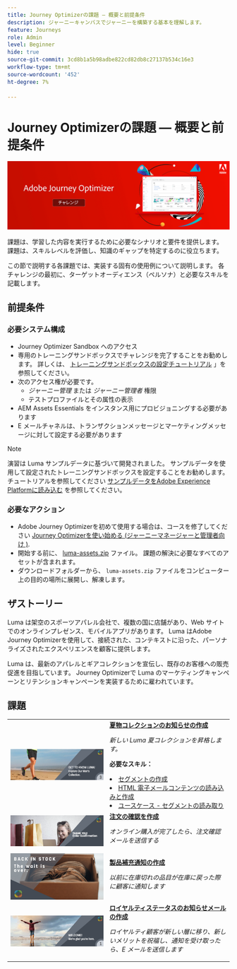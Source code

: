```yaml
---
title: Journey Optimizerの課題 — 概要と前提条件
description: ジャーニーキャンバスでジャーニーを構築する基本を理解します。
feature: Journeys
role: Admin
level: Beginner
hide: true
source-git-commit: 3cd8b1a5b98adbe822cd82db8c27137b534c16e3
workflow-type: tm+mt
source-wordcount: '452'
ht-degree: 7%

---
```



# Journey Optimizerの課題 — 概要と前提条件

![AJO チャレンジバナー](./assets/ajo-banner-challenges.png)

課題は、学習した内容を実行するために必要なシナリオと要件を提供します。 課題は、スキルレベルを評価し、知識のギャップを特定するのに役立ちます。

この節で説明する各課題では、実装する固有の使用例について説明します。 各チャレンジの最初に、ターゲットオーディエンス（ペルソナ）と必要なスキルを記載します。

## 前提条件

### 必要システム構成

* Journey Optimizer Sandbox へのアクセス
* 専用のトレーニングサンドボックスでチャレンジを完了することをお勧めします。 詳しくは、 [トレーニングサンドボックスの設定チュートリアル](https://experienceleague.adobe.com//docs/journey-optimizer-learn/configure-a-training-sandbox/introduction-and-prerequisites.html) 」を参照してください。
* 次のアクセス権が必要です。
   * *ジャーニー管理* または *ジャーニー管理者* 権限
   * テストプロファイルとその属性の表示
* AEM Assets Essentials をインスタンス用にプロビジョニングする必要があります
* E メールチャネルは、トランザクションメッセージとマーケティングメッセージに対して設定する必要があります

>[!NOTE]
> 演習は Luma サンプルデータに基づいて開発されました。 サンプルデータを使用して設定されたトレーニングサンドボックスを設定することをお勧めします。 チュートリアルを参照してください [サンプルデータをAdobe Experience Platformに読み込む](https://experienceleague.adobe.com/docs/platform-learn/tutorials/import-sample-data.html?lang=en) を参照してください。

### 必要なアクション

* Adobe Journey Optimizerを初めて使用する場合は、コースを修了してください [Journey Optimizerを使い始める (ジャーニーマネージャーと管理者向け )](https://experienceleague.adobe.com/?recommended=JourneyOptimizer-U-1-2021.1&amp;lang=ja).
* 開始する前に、 [luma-assets.zip](/help/challenges/assets/email-assets/luma-assets.zip) ファイル。 課題の解決に必要なすべてのアセットが含まれます。
* ダウンロードフォルダーから、 `luma-assets.zip` ファイルをコンピューター上の目的の場所に展開し、解凍します。

## ザストーリー

Luma は架空のスポーツアパレル会社で、複数の国に店舗があり、Web サイトでのオンラインプレゼンス、モバイルアプリがあります。 Luma はAdobe Journey Optimizerを使用して、接続された、コンテキストに沿った、パーソナライズされたエクスペリエンスを顧客に提供します。

Luma は、最新のアパレルとギアコレクションを宣伝し、既存のお客様への販売促進を目指しています。 Journey Optimizerで Luma のマーケティングキャンペーンとリテンションキャンペーンを実装するために雇われています。

## 課題

<table>
<tr>
<td>
 <div>
      <a href="summer-collection-announcement-challenge.md">
        <img alt="夏物コレクションのお知らせ用の画像" src="./assets/email-assets/luma-transactional-onboarding-3.png"/>
      </a>
      </div>
  </td>
  <td>
   <a href="summer-collection-announcement-challenge.md">
    <strong>夏物コレクションのお知らせの作成 </strong>
    </a>
      <p>
      <em>新しい Luma 夏コレクションを昇格します。 </em>
      <p>
      <b>必要なスキル：</b>
      <li><a href="https://experienceleague.adobe.com/docs/journey-optimizer-learn/tutorials/profiles-segments-subscriptions/create-segments.html"> セグメントの作成</li>
      <li><a href="https://experienceleague.adobe.com/docs/journey-optimizer-learn/tutorials/create-messages/create-emails/import-and-author-html-email-content.html">HTML 電子メールコンテンツの読み込みと作成</li>
      <li><a href="https://experienceleague.adobe.com/docs/journey-optimizer-learn/tutorials/create-journeys/use-case-read-segment.html">ユースケース - セグメントの読み取り</li>
  </td>
  </tr>
  <tr>
  <td>
  <div>
    <a href="order-confirmation-challenge.md">
      <img alt="Luma メール" src="./assets/email-assets/luma-transactional-order-confirmation.png"/>
    </a>
  </td>
  <td>
      <a href="order-confirmation-challenge.md">
    <strong>注文の確認を作成</strong>
    </a>
    <div>
    <p>
    <em>オンライン購入が完了したら、注文確認メールを送信する
    </em>
    <p>
  </td>
  </tr>
  <tr>
    <td>
    <div>
    <a href="product-replenishment-challenge.md">
      <img alt="Luma Web サイト" src="./assets/email-assets/luma-ProductReplenishment.png"/>
    </a>
    </div>
    <td>
    <div >
      <a href="product-replenishment-challenge.md">
    <strong>製品補充通知の作成 </strong>
    </a>
    </div>
    <p>
    <em>以前に在庫切れの品目が在庫に戻った際に顧客に通知します</em>
    <p>
  </td>
  </tr>
  <tr>
    <td>
    <div>
    <a href="loyalty-status-welcome-email-challenge.md">
      <img alt="ようこそ" src="./assets/email-assets/luma-transactional-onboarding-1.png"/>
    </a>
    </div>
    <td>
    <div >
      <a href="loyalty-status-welcome-email-challenge.md">
    <strong>ロイヤルティステータスのお知らせメールの作成 </strong>
    </a>
    </div>
    <p>
    <em>ロイヤルティ顧客が新しい層に移り、新しいメリットを祝福し、通知を受け取ったら、E メールを送信します</em>
    <p>
  </td>
  </tr>
</table>
